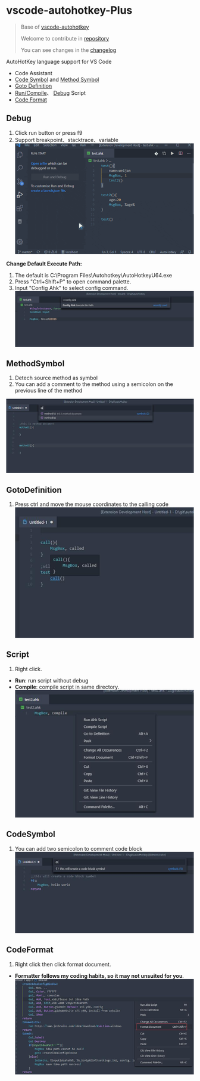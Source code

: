 # vscode-autohotkey-Plus

> Base of [vscode-autohotkey](https://github.com/stef-levesque/vscode-autohotkey)
> 
> Welcome to contribute in [repository](https://github.com/cweijan/vscode-autohotkey)
>
> You can see changes in the [changelog](/CHANGELOG.md)


AutoHotKey language support for VS Code
* Code Assistant
* [Code Symbol](#CodeSymbol) and [Method Symbol](#MethodSymbol)
* [Goto Definition](#GotoDefinition)
* [Run/Compile](#script)、 [Debug](#Debug) Script
* [Code Format](#CodeFormat)

## Debug
1. Click run button or press f9
2. Support breakpoint、stacktrace、variable
![debug](image/debug.gif)

**Change Default Execute Path:**
1. The default is C:\\Program Files\\Autohotkey\\AutoHotkeyU64.exe
2. Press "Ctrl+Shift+P" to open command palette.
3. Input "Config Ahk" to select config command.
![runConfig](image/runConfig.jpg)

## MethodSymbol
1. Detech source method as symbol
2. You can add a comment to the method using a semicolon on the previous line of the method

![methodSymbol](image/methodSymbol.jpg)

## GotoDefinition

1. Press ctrl and move the mouse coordinates to the calling code 
![gotoDefinition](image/gotoDefinition.jpg)

## Script
1. Right click.
- **Run**: run script without debug
- **Compile**: compile script in same directory.
![compile](image/compile.jpg)

## CodeSymbol

1. You can add two semicolon to comment code block
![codeSymbole](image/codeSymbol.jpg)

## CodeFormat
1. Right click then click format document.
- **Formatter follows my coding habits, so it may not unsuited for you**.
![codeFormat](image/codeFormat.jpg)